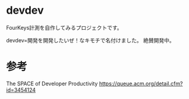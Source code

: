 # devdev
FourKeys計測を自作してみるプロジェクトです。

devdev=開発を開発したいぜ！なキモチで名付けました。
絶賛開発中。

# 参考
The SPACE of Developer Productivity
https://queue.acm.org/detail.cfm?id=3454124


